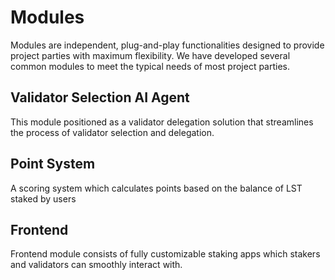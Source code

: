 # Modules

Modules are independent, plug-and-play functionalities designed to provide project parties with maximum flexibility. We have developed several common modules to meet the typical needs of most project parties.

## Validator Selection AI Agent
This module positioned as a validator delegation solution that streamlines the process of validator selection and delegation.

## Point System
A scoring system which calculates points based on the balance of LST staked by users

## Frontend
Frontend module consists of fully customizable staking apps which stakers and validators can smoothly interact with.
